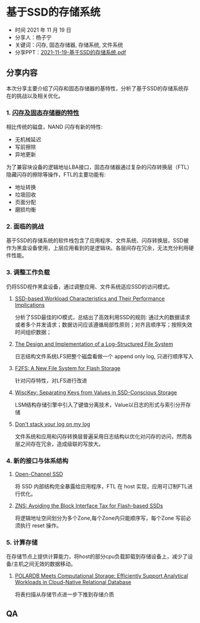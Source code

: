 # 基于SSD的存储系统

- 时间 2021 年 11 月 19 日
- 分享人：杨子宁
- 关键词：闪存, 固态存储器, 存储系统, 文件系统
- 分享PPT：[2021-11-19-基于SSD的存储系统.pdf](./slides/2021-10-22-基于SSD的存储系统.pdf)

## 分享内容

本次分享主要介绍了闪存和固态存储器的基特性，分析了基于SSD的存储系统存在的挑战以及相关优化。


### 1. [闪存及固态存储器的特性](https://www.sciencedirect.com/science/article/abs/pii/S0065245819300117?via%3Dihub)

相比传统的磁盘，NAND 闪存有新的特性:

- 无机械延迟
- 写前擦除
- 异地更新

为了兼容块设备的逻辑地址LBA接口，固态存储器通过复杂的闪存转换层（FTL）隐藏闪存的擦除等操作，FTL的主要功能有:

- 地址转换
- 垃圾回收
- 页面分配
- 磨损均衡

### 2. 面临的挑战

基于SSD的存储系统的软件栈包含了应用程序、文件系统、闪存转换层。SSD被作为黑盒设备使用，上层应用看到的是逻辑块。各层间存在冗余，无法充分利用硬件性能。


### 3. 调整工作负载

仍将SSD视作黑盒设备，通过调整应用、文件系统适应SSD的访问模式。

1. [SSD-based Workload Characteristics and Their
Performance Implications](https://dl.acm.org/doi/abs/10.1145/3423137)


    分析了SSD最佳的IO模式，总结出了高效利用SSD的规则: 通过大的数据请求或者多个并发请求；数据访问应该遵循局部性原则；对齐且顺序写；按照失效时间组织数据；

2. [The Design and Implementation of a Log-Structured File System](https://dl.acm.org/doi/abs/10.1145/146941.146943)

    日志结构文件系统LFS把整个磁盘看做一个 append only log, 只进行顺序写入

3. [F2FS: A New File System for Flash Storage](https://www.usenix.org/system/files/conference/fast15/fast15-paper-lee.pdf)

    针对闪存特性，对LFS进行改进

4. [WiscKey: Separating Keys from Values in SSD-Conscious Storage](https://dl.acm.org/doi/pdf/10.1145/3033273)

    LSM结构存储引擎中引入了键值分离技术，Value以日志的形式与索引分开存储

5. [Don't stack your log on my log](https://www.usenix.org/system/files/conference/inflow14/inflow14-yang.pdf)

    文件系统和应用和闪存转换层普遍采用日志结构以优化对闪存的访问，然而各层之间存在冗余，造成级联的写放大。

### 4. 新的接口与体系结构

1. [Open-Channel SSD](http://cidrdb.org/cidr2020/papers/p17-picoli-cidr20.pdf)

    将 SSD 内部结构完全暴露给应用程序，FTL 在 host 实现，应用可订制FTL进行优化。

2. [ZNS: Avoiding the Block Interface Tax for Flash-based SSDs](https://www.usenix.org/system/files/atc21-bjorling.pdf)

    将逻辑地址空间划分为多个Zone,每个Zone内只能顺序写，每个Zone 写前必须执行 reset 操作。

### 5. 计算存储

在存储节点上提供计算能力，将host的部分cpu负载卸载到存储设备上，减少了设备/主机之间无效的数据移动。

1. [POLARDB Meets Computational Storage: Efficiently Support Analytical Workloads in Cloud-Native Relational Database](https://www.usenix.org/system/files/fast20-cao_wei.pdf)

    将表扫描从存储节点进一步下推到存储介质

## QA
